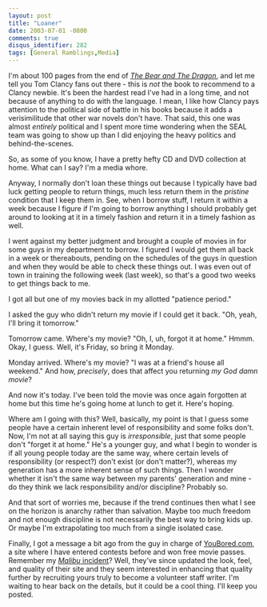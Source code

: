 ```yaml
---
layout: post
title: "Loaner"
date: 2003-07-01 -0800
comments: true
disqus_identifier: 282
tags: [General Ramblings,Media]
---
```

I'm about 100 pages from the end of [*The Bear and The
Dragon*](http://www.amazon.com/exec/obidos/ASIN/0425180964/mhsvortex),
and let me tell you Tom Clancy fans out there - this is *not* the book
to recommend to a Clancy newbie. It's been the hardest read I've had in
a long time, and not because of anything to do with the language. I
mean, I like how Clancy pays attention to the political side of battle
in his books because it adds a verisimilitude that other war novels
don't have. That said, this one was almost *entirely* political and I
spent more time wondering when the SEAL team was going to show up than I
did enjoying the heavy politics and behind-the-scenes.
 
 So, as some of you know, I have a pretty hefty CD and DVD collection at
home. What can I say? I'm a media whore.
 
 Anyway, I normally don't loan these things out because I typically have
bad luck getting people to return things, much less return them in the
*pristine* condition that I keep them in. See, when I borrow stuff, I
return it within a week because I figure if I'm going to borrow anything
I should probably get around to looking at it in a timely fashion and
return it in a timely fashion as well.
 
 I went against my better judgment and brought a couple of movies in for
some guys in my department to borrow. I figured I would get them all
back in a week or thereabouts, pending on the schedules of the guys in
question and when they would be able to check these things out. I was
even out of town in training the following week (last week), so that's a
good two weeks to get things back to me.
 
 I got all but one of my movies back in my allotted "patience period."
 
 I asked the guy who didn't return my movie if I could get it back. "Oh,
yeah, I'll bring it tomorrow."
 
 Tomorrow came. Where's my movie? "Oh, I, uh, forgot it at home." Hmmm.
Okay, I guess. Well, it's Friday, so bring it Monday.
 
 Monday arrived. Where's my movie? "I was at a friend's house all
weekend." And how, *precisely*, does that affect you returning *my God
damn movie*?
 
 And now it's today. I've been told the movie was once again forgotten
at home but this time he's going home at lunch to get it. Here's
hoping.
 
 Where am I going with this? Well, basically, my point is that I guess
some people have a certain inherent level of responsibility and some
folks don't. Now, I'm not at all saying this guy is *irresponsible*,
just that some people don't "forget it at home." He's a younger guy, and
what I begin to wonder is if all young people today are the same way,
where certain levels of responsibility (or respect?) don't exist (or
don't matter?), whereas my generation has a more inherent sense of such
things. Then I wonder whether it isn't the same way between my parents'
generation and mine - do they think we lack responsibility and/or
discipline? Probably so.
 
 And that sort of worries me, because if the trend continues then what I
see on the horizon is anarchy rather than salvation. Maybe too much
freedom and not enough discipline is not necessarily the best way to
bring kids up. Or maybe I'm extrapolating too much from a single
isolated case.
 
 Finally, I got a message a bit ago from the guy in charge of
[YouBored.com](http://www.youbored.com), a site where I have entered
contests before and won free movie passes. Remember my [*Malibu*
incident](/archive/2003/04/22/slave-to-the-dark-beat.aspx)? Well,
they've since updated the look, feel, and quality of their site and they
seem interested in enhancing that quality further by recruiting yours
truly to become a volunteer staff writer. I'm waiting to hear back on
the details, but it could be a cool thing. I'll keep you posted.
